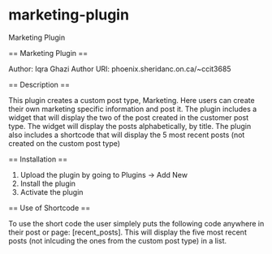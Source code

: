 # marketing-plugin
Marketing Plugin

== Marketing Plugin ==

Author: Iqra Ghazi
Author URI: phoenix.sheridanc.on.ca/~ccit3685

== Description ==

This plugin creates a custom post type, Marketing.  Here users can create their own marketing specific information and post it.
The plugin includes a widget that will display the two of the post created in the customer post type.  The widget will display the posts alphabetically, by title.
The plugin also includes a shortcode that will display the 5 most recent posts (not created on the custom post type)

== Installation ==

1. Upload the plugin by going to Plugins -> Add New
2. Install the plugin
2. Activate the plugin

== Use of Shortcode ==

To use the short code the user simplely puts the following code anywhere in their post or page: [recent_posts].  This will display the five most recent posts (not inlcuding the ones from the custom post type) in a list.
